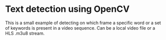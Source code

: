 # Text detection using OpenCV  

This is a small example of detecting on which frame a specific word or a set of keywords is present in a video sequence. Can be a local video file or a HLS .m3u8 stream.  

